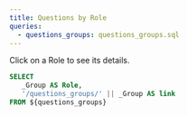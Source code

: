 ```yaml
---
title: Questions by Role
queries:
  - questions_groups: questions_groups.sql
---
```


Click on a Role to see its details.

```sql questions_groups_with_link
SELECT
   _Group AS Role,
   '/questions_groups/' || _Group AS link
FROM ${questions_groups}
```

<DataTable data={questions_groups_with_link} link=link />
